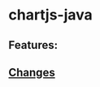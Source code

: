 # chartjs-java

## Features:

## [Changes](https://github.com/landawn/chartjs-java/blob/master/CHANGES.md)
